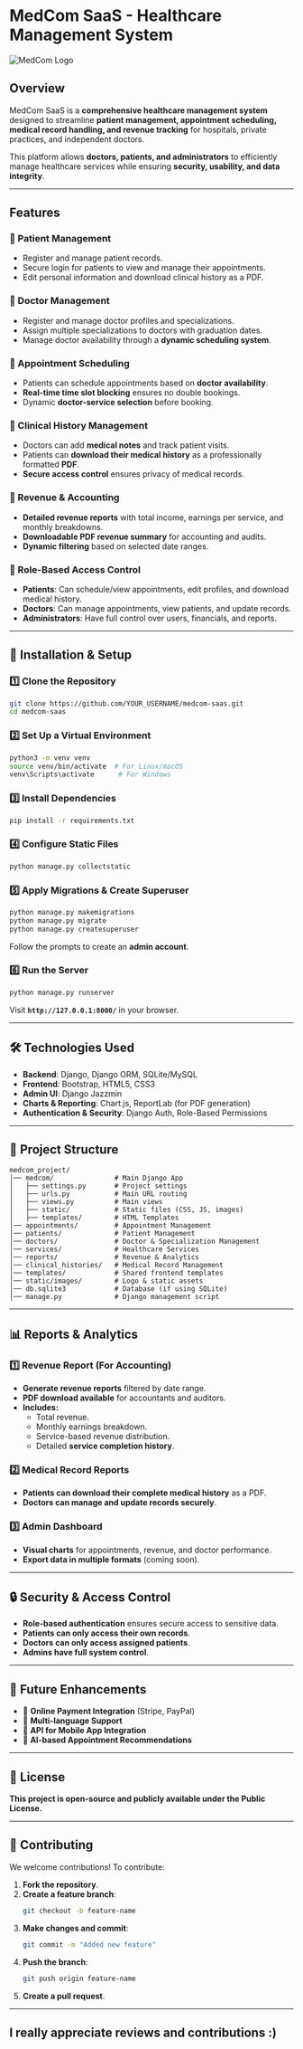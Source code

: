 # **MedCom SaaS - Healthcare Management System**  

![MedCom Logo](static/images/logo.png)

## **Overview**  
MedCom SaaS is a **comprehensive healthcare management system** designed to streamline **patient management, appointment scheduling, medical record handling, and revenue tracking** for hospitals, private practices, and independent doctors.

This platform allows **doctors, patients, and administrators** to efficiently manage healthcare services while ensuring **security, usability, and data integrity**.

---

## **Features**  
### **🔹 Patient Management**
- Register and manage patient records.
- Secure login for patients to view and manage their appointments.
- Edit personal information and download clinical history as a PDF.

### **🔹 Doctor Management**
- Register and manage doctor profiles and specializations.
- Assign multiple specializations to doctors with graduation dates.
- Manage doctor availability through a **dynamic scheduling system**.

### **🔹 Appointment Scheduling**
- Patients can schedule appointments based on **doctor availability**.
- **Real-time time slot blocking** ensures no double bookings.
- Dynamic **doctor-service selection** before booking.

### **🔹 Clinical History Management**
- Doctors can add **medical notes** and track patient visits.
- Patients can **download their medical history** as a professionally formatted **PDF**.
- **Secure access control** ensures privacy of medical records.

### **🔹 Revenue & Accounting**
- **Detailed revenue reports** with total income, earnings per service, and monthly breakdowns.
- **Downloadable PDF revenue summary** for accounting and audits.
- **Dynamic filtering** based on selected date ranges.

### **🔹 Role-Based Access Control**
- **Patients**: Can schedule/view appointments, edit profiles, and download medical history.
- **Doctors**: Can manage appointments, view patients, and update records.
- **Administrators**: Have full control over users, financials, and reports.

---

## **🚀 Installation & Setup**  
### **1️⃣ Clone the Repository**
```bash
git clone https://github.com/YOUR_USERNAME/medcom-saas.git
cd medcom-saas
```

### **2️⃣ Set Up a Virtual Environment**
```bash
python3 -m venv venv
source venv/bin/activate  # For Linux/macOS
venv\Scripts\activate      # For Windows
```

### **3️⃣ Install Dependencies**
```bash
pip install -r requirements.txt
```

### **4️⃣ Configure Static Files**
```bash
python manage.py collectstatic
```

### **5️⃣ Apply Migrations & Create Superuser**
```bash
python manage.py makemigrations
python manage.py migrate
python manage.py createsuperuser
```
Follow the prompts to create an **admin account**.

### **6️⃣ Run the Server**
```bash
python manage.py runserver
```
Visit **`http://127.0.0.1:8000/`** in your browser.

---

## **🛠️ Technologies Used**
- **Backend**: Django, Django ORM, SQLite/MySQL
- **Frontend**: Bootstrap, HTML5, CSS3
- **Admin UI**: Django Jazzmin
- **Charts & Reporting**: Chart.js, ReportLab (for PDF generation)
- **Authentication & Security**: Django Auth, Role-Based Permissions

---

## **📂 Project Structure**
```
medcom_project/
│── medcom/               # Main Django App
│   ├── settings.py       # Project settings
│   ├── urls.py           # Main URL routing
│   ├── views.py          # Main views
│   ├── static/           # Static files (CSS, JS, images)
│   ├── templates/        # HTML Templates
│── appointments/         # Appointment Management
│── patients/             # Patient Management
│── doctors/              # Doctor & Specialization Management
│── services/             # Healthcare Services
│── reports/              # Revenue & Analytics
│── clinical_histories/   # Medical Record Management
│── templates/            # Shared frontend templates
│── static/images/        # Logo & static assets
│── db.sqlite3            # Database (if using SQLite)
│── manage.py             # Django management script
```

---

## **📊 Reports & Analytics**
### **1️⃣ Revenue Report (For Accounting)**
- **Generate revenue reports** filtered by date range.
- **PDF download available** for accountants and auditors.
- **Includes:**
  - Total revenue.
  - Monthly earnings breakdown.
  - Service-based revenue distribution.
  - Detailed **service completion history**.

### **2️⃣ Medical Record Reports**
- **Patients can download their complete medical history** as a PDF.
- **Doctors can manage and update records securely**.

### **3️⃣ Admin Dashboard**
- **Visual charts** for appointments, revenue, and doctor performance.
- **Export data in multiple formats** (coming soon).

---

## **🔒 Security & Access Control**
- **Role-based authentication** ensures secure access to sensitive data.
- **Patients can only access their own records**.
- **Doctors can only access assigned patients**.
- **Admins have full system control**.

---

## **📝 Future Enhancements**
- 🔹 **Online Payment Integration** (Stripe, PayPal)
- 🔹 **Multi-language Support**
- 🔹 **API for Mobile App Integration**
- 🔹 **AI-based Appointment Recommendations**

---

## **📝 License**
**This project is open-source and publicly available under the Public License.**  

---

## **🤝 Contributing**
We welcome contributions! To contribute:
1. **Fork the repository**.
2. **Create a feature branch**:  
   ```bash
   git checkout -b feature-name
   ```
3. **Make changes and commit**:  
   ```bash
   git commit -m "Added new feature"
   ```
4. **Push the branch**:  
   ```bash
   git push origin feature-name
   ```
5. **Create a pull request**.

---

## **I really appreciate reviews and contributions :)**

